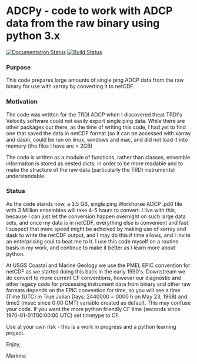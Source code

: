 # ADCPy - code to work with ADCP data from the raw binary using python 3.x

[![Documentation Status](https://readthedocs.org/projects/adcpy/badge/?version=latest)](https://adcpy.readthedocs.io/en/latest/?badge=latest)
[![Build Status](https://travis-ci.org/mmartini-usgs/ADCPy.svg?branch=master)](https://travis-ci.org/mmartini-usgs/ADCPy)
### Purpose
This code prepares large amounts of single ping ADCP data from the raw binary for use with xarray by converting it to netCDF.  

### Motivation
The code was written for the TRDI ADCP when I discovered theat TRDI's Velocity software could not easily export single ping data.  While there are other packages out there, as the time of writing this code, I had yet to find one that saved the data in netCDF format (so it can be accessed with xarray and dask), could be run on linux, windows and mac, and did not load it into memory (the files I have are > 2GB)

The code is written as a module of functions, rather than classes, ensemble information is stored as nested dicts, in order to be more readable and to make the structure of the raw data (particularly the TRDI instruments) understandable.

### Status
As the code stands now, a 3.5 GB, single ping Workhorse ADCP .pd0 file with 3 Million ensembles will take 4-5 hours to convert.  I live with this, because I can just let the conversion happen overnight on such large data sets, and once my data is in netCDF, everything else is convenient and fast.  I suspect that more speed might be acheived by making use of xarray and dask to write the netCDF output, and I may do this if time allows, and I invite an enterprising soul to beat me to it.  I use this code myself on a routine basis in my work, and continue to make it better as I learn more about python.

At USGS Coastal and Marine Geology we use the PMEL EPIC convention for netCDF as we started doing this back in the early 1990's.  Downstream we do convert to more current CF conventions, however our diagnostic and other legacy code for processing instrument data from binary and other raw formats depends on the EPIC convention for time, so you will see a time (Time (UTC) in True Julian Days: 2440000 = 0000 h on May 23, 1968) and time2 (msec since 0:00 GMT) variable created as default.  This may confuse your code.  If you want the more python friendly CF time (seconds since 1970-01-01T00:00:00 UTC) set timetype to CF.

Use at  your own risk - this is a work in progress and a python learning project.

Enjoy,

Marinna
